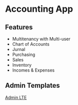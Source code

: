 # Accounting App

## Features
- Multitenancy with Multi-user
- Chart of Accounts
- Jurnal
- Purchasing
- Sales
- Inventory
- Incomes & Expenses

## Admin Templates
[Admin LTE](https://almsaeedstudio.com/)
